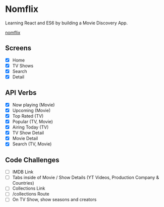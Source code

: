 # Nomflix

Learning React and ES6 by building a Movie Discovery App.

[nomflix](https://movment.github.io/nomflix/#/)

## Screens

- [x] Home
- [x] TV Shows
- [x] Search
- [x] Detail

## API Verbs

- [x] Now playing (Movie)
- [x] Upcoming (Movie)
- [x] Top Rated (TV)
- [x] Popular (TV, Movie)
- [x] Airing Today (TV)
- [x] TV Show Detail
- [x] Movie Detail
- [x] Search (TV, Movie)

## Code Challenges

- [ ] IMDB Link
- [ ] Tabs inside of Movie / Show Details (YT Videos, Production Company & Countries)
- [ ] Collections Link
- [ ] /collections Route
- [ ] On TV Show, show seasons and creators

